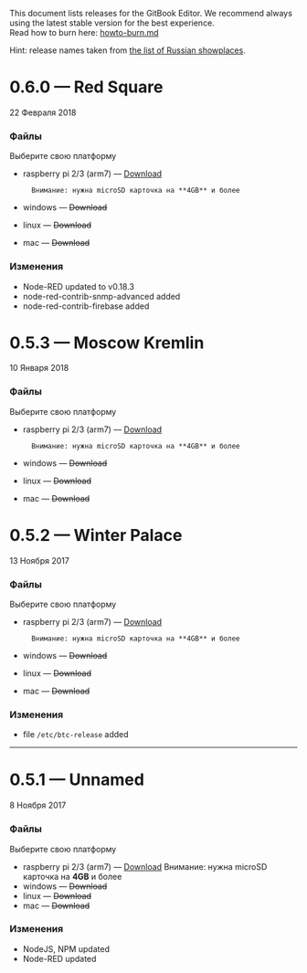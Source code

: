 This document lists releases for the GitBook Editor. We recommend always using the latest stable version for the best experience.  
Read how to burn here: [howto-burn.md](howto-burn.md)

Hint: release names taken from [the list of Russian showplaces](https://www.tourprom.ru/country/russia/all_country_attraction/?page=1).

# 0.6.0 — Red Square

22 Февраля 2018

### Файлы

Выберите свою платформу

* raspberry pi 2/3 \(arm7\) — [Download](https://yadi.sk/d/m4r8rV7z3Sguy4)

  ```
    Внимание: нужна microSD карточка на **4GB** и более
  ```

* windows — ~~Download~~

* linux — ~~Download~~

* mac — ~~Download~~

### Изменения

* Node-RED updated to v0.18.3
* node-red-contrib-snmp-advanced added
* node-red-contrib-firebase added

# 0.5.3 — Moscow Kremlin

10 Января 2018

### Файлы

Выберите свою платформу

* raspberry pi 2/3 \(arm7\) — [Download](https://yadi.sk/d/Ghyl0oOT3RHZkv)

  ```
    Внимание: нужна microSD карточка на **4GB** и более
  ```

* windows — ~~Download~~

* linux — ~~Download~~

* mac — ~~Download~~

# 0.5.2 — Winter Palace

13 Ноября 2017

### Файлы

Выберите свою платформу

* raspberry pi 2/3 \(arm7\) — [Download](https://drive.google.com/file/d/1kp_H4vMPQ5TcqDlMcyXLRZavBVHSh_VQ/view?usp=sharing)

  ```
    Внимание: нужна microSD карточка на **4GB** и более
  ```

* windows — ~~Download~~

* linux — ~~Download~~

* mac — ~~Download~~

### Изменения

* file `/etc/btc-release` added

---

# 0.5.1 — Unnamed

8 Ноября 2017

### Файлы

Выберите свою платформу

* raspberry pi 2/3 \(arm7\) — [Download](https://yadi.sk/d/EctTqAQG3PXJ2t)
    Внимание: нужна microSD карточка на **4GB** и более
* windows — ~~Download~~
* linux — ~~Download~~
* mac — ~~Download~~

### Изменения

* NodeJS, NPM updated
* Node-RED updated



